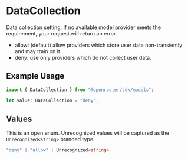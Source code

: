 # DataCollection

Data collection setting. If no available model provider meets the requirement, your request will return an error.
- allow: (default) allow providers which store user data non-transiently and may train on it
- deny: use only providers which do not collect user data.


## Example Usage

```typescript
import { DataCollection } from "@openrouter/sdk/models";

let value: DataCollection = "deny";
```

## Values

This is an open enum. Unrecognized values will be captured as the `Unrecognized<string>` branded type.

```typescript
"deny" | "allow" | Unrecognized<string>
```